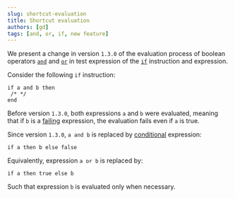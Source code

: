 ```yaml
---
slug: shortcut-evaluation
title: Shortcut evaluation
authors: [gd]
tags: [and, or, if, new feature]
---
```


We present a change in version `1.3.0` of the evaluation process of boolean operators [`and`](/docs/reference/expressions/operators/arithmetic#a-and-b) and [`or`](/docs/reference/expressions/operators/arithmetic#a-or-b) in test expression of the [`if`](/docs/reference/instructions/control#if) instruction and expression.

Consider the following `if` instruction:
```archetype
if a and b then
 /* */
end
```
<!--truncate-->

Before version `1.3.0`, both expressions `a` and `b` were evaluated, meaning that if `b` is a [failing](/docs/reference/instructions/divergent#faile) expression, the evaluation fails even if `a` is true.

Since version `1.3.0`, `a and b` is replaced by [conditional](/docs/reference/expressions/controls#if) expression:
```archetype
if a then b else false
```

Equivalently, expression `a or b` is replaced by:
```archetype
if a then true else b
```

Such that expression `b` is evaluated only when necessary.

